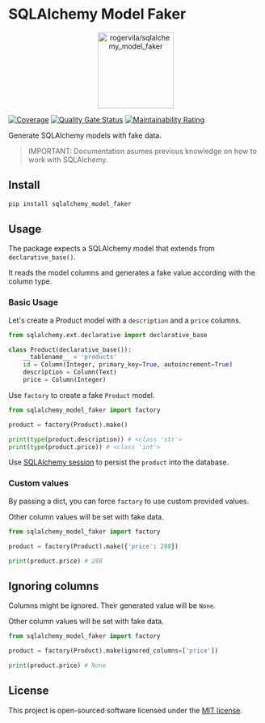 # SQLAlchemy Model Faker

<p align="center"><img height="150" alt="rogervila/sqlalchemy_model_faker" src="https://rogervila.es/static/img/sqlalchemy_model_faker.png" /></p>

[![Coverage](https://sonarcloud.io/api/project_badges/measure?project=rogervila_sqlalchemy_model_faker&metric=coverage)](https://sonarcloud.io/dashboard?id=rogervila_sqlalchemy_model_faker)
[![Quality Gate Status](https://sonarcloud.io/api/project_badges/measure?project=rogervila_sqlalchemy_model_faker&metric=alert_status)](https://sonarcloud.io/dashboard?id=rogervila_sqlalchemy_model_faker)
[![Maintainability Rating](https://sonarcloud.io/api/project_badges/measure?project=rogervila_sqlalchemy_model_faker&metric=sqale_rating)](https://sonarcloud.io/dashboard?id=rogervila_sqlalchemy_model_faker)

Generate SQLAlchemy models with fake data.

> IMPORTANT: Documentation asumes previous knowledge on how to work with SQLAlchemy.

## Install

```sh
pip install sqlalchemy_model_faker
```

## Usage

The package expects a SQLAlchemy model that extends from `declarative_base()`.

It reads the model columns and generates a fake value according with the column type.

### Basic Usage

Let's create a Product model with a `description` and a `price` columns.

```python
from sqlalchemy.ext.declarative import declarative_base

class Product(declarative_base()):
    __tablename__ = 'products'
    id = Column(Integer, primary_key=True, autoincrement=True)
    description = Column(Text)
    price = Column(Integer)
```

Use `factory` to create a fake `Product` model.

```python
from sqlalchemy_model_faker import factory

product = factory(Product).make()

print(type(product.description)) # <class 'str'>
print(type(product.price)) # <class 'int'>
```

Use [SQLAlchemy session](https://docs.sqlalchemy.org/en/14/orm/session_basics.html#basics-of-using-a-session) to persist the `product` into the database.

### Custom values

By passing a dict, you can force `factory` to use custom provided values.

Other column values will be set with fake data.

```python
from sqlalchemy_model_faker import factory

product = factory(Product).make({'price': 288})

print(product.price) # 288
```

## Ignoring columns

Columns might be ignored. Their generated value will be `None`.

Other column values will be set with fake data.

```python
from sqlalchemy_model_faker import factory

product = factory(Product).make(ignored_columns=['price'])

print(product.price) # None
```

## License

This project is open-sourced software licensed under the [MIT license](https://opensource.org/licenses/MIT).
